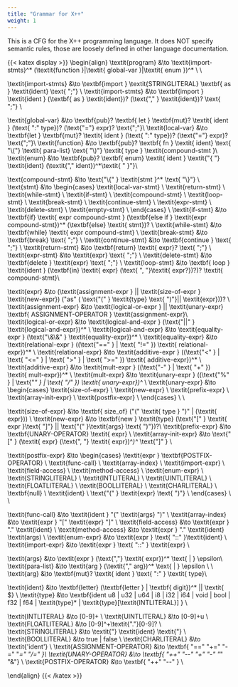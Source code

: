 ```yaml
---
title: "Grammar for X++"
weight: 1
---
```


This is a CFG for the X++ programming language. It does NOT specify semantic rules, those are loosely
defined in other language documentation.

{{< katex display >}}
\begin{align}
\textit{program} &\to \textit{import-stmts}^* (\textit{function }|\textit{ global-var }|\textit{ enum })^*  \\ \\

\textit{import-stmts} &\to \textbf{import } \textit{STRINGLITERAL} \textbf{ as } \textit{ident} \text{ ";"} \\ 
\textit{import-stmts} &\to \textbf{import } \textit{ident } (\textbf{ as } \textit{ident})? (\text{"," } \textit{ident})? \text{ ";"} \\

\textit{global-var} &\to \textbf{pub}? \textbf{ let } \textbf{mut}? \textit{ ident } (\text{ ":" type})? (\text{"="} expr)? \text{";"}\\
\textit{local-var} &\to \textbf{let } \textbf{mut}? \textit{ ident } (\text{ ":" type})? (\text{"="} expr)? \text{";"}\\
\textit{function} &\to \textbf{pub}? \textbf{ fn } \textit{ ident} \text{ "\\("} \textit{ para-list} \text{ "\\)"} \textit{ type } \textit{compound-stmt }\\
\textit{enum} &\to \textbf{pub}? \textbf{ enum} \textit{ ident } \textit{"\{ "} \textit{ident} (\textit{"," ident})^*\textit{ " \}"}\\

\text{compound-stmt} &\to \text{"\\\{" } \textit{stmt }^* \text{ "\\\}"} \\
\text{stmt} &\to
\begin{cases}
\textit{local-var-stmt} \\
\textit{return-stmt} \\
\textit{while-stmt} \\
\textit{if-stmt} \\
\textit{compound-stmt} \\
\textit{loop-stmt} \\
\textit{break-stmt} \\
\textit{continue-stmt} \\
\textit{expr-stmt} \\
\textit{delete-stmt} \\
\textit{empty-stmt} \\
\end{cases} \\
\textit{if-stmt} &\to \textbf{if} \textit{ expr compound-stmt } (\textbf{else if } \textit{expr compound-stmt})^* (\textbf{else} \textit{
stmt})? \\
\textit{while-stmt} &\to \textbf{while} \textit{ expr compound-stmt} \\
\textit{break-stmt} &\to \textbf{break} \text{ ";"} \\
\textit{continue-stmt} &\to \textbf{continue } \text{ ";"} \\
\textit{return-stmt} &\to \textbf{return} \textit{ expr}? \text{ ";"} \\
\textit{expr-stmt} &\to \textit{expr} \text{ ";"} \\
\textit{delete-stmt} &\to \textbf{delete } \textit{expr} \text{ ";"} \\
\textit{loop-stmt} &\to \textbf{ loop } \textit{ident } (\textbf{in} \textit{ expr} (\text{ ", "}\textit{ expr?})?)? \textit{ compound-stmt}\\

\textit{expr} &\to (\textit{assignment-expr } || \textit{size-of-expr } \textit{new-expr}) ("as" ( \text{"(" } \textit{type} \text{ ")"}|| \textit{expr}))? \\
\textit{assignment-expr} &\to \textit{logical-or-expr } || \textit{unary-expr} \textbf{ ASSIGNMENT-OPERATOR } \textit{assignment-expr}\\  
\textit{logical-or-expr} &\to \textit{logical-and-expr } (\text{"||" } \textit{logical-and-expr})^* \\
\textit{logical-and-expr} &\to \textit{equality-expr } (\text{"\\\&\\\&" } \textit{equality-expr})^* \\
\textit{equality-expr} &\to \textit{relational-expr } ((\text{"==" } | \text{ "!=" }) \textit{ relational-expr})^* \\
\textit{relational-expr} &\to \textit{additive-expr } ((\text{"<" } | \text{ "<=" } | \text{ ">" } | \text{ ">=" })
\textit{ additive-expr})^* \\
\textit{additive-expr} &\to \textit{mult-expr } ((\text{"-" } | \text{ "+" }) \textit{ mult-expr})^* \\
\textit{mult-expr} &\to \textit{unary-expr } ((\text{"\%" } | \text{"*" } | \text{ "/" }) \textit{ unary-expr})^* \\
\textit{unary-expr} &\to
\begin{cases}
\textit{size-of-expr} \\
\textit{new-expr} \\
\textit{prefix-expr} \\
\textit{array-init-expr} \\
\textit{postfix-expr} \\
\end{cases} \\
\\

\textit{size-of-expr} &\to \textbf{ size\_of} ("(" \textit{ type } ")" | (\textit{ expr})) \\
\textit{new-expr} &\to \textbf{new } \textit{type} (\text{"[" } \textit{ expr }\text{ "]"} || \text{"(" }\textit{args} \text{ ")"})?\\
\textit{prefix-expr} &\to \textbf{UNARY-OPERATOR} \textit{ expr} \\
\textit{array-init-expr} &\to \text{"[" } (\textit{ expr} (\text{", "} \textit{ expr})^*)^* \text{"]" } \\

\textit{postfix-expr} &\to
\begin{cases}
\textit{expr } \textbf{POSTFIX-OPERATOR} \\ 
\textit{func-call} \\
\textit{array-index} \\
\textit{import-expr} \\
\textit{field-access} \\
\textit{method-access} \\
\textit{enum-expr} \\
\textit{STRINGLITERAL} \\
\textit{INTLITERAL} \\ 
\textit{UINTLITERAL} \\ 
\textit{FLOATLITERAL} \\
\textit{BOOLLITERAL} \\ 
\textit{CHARLITERAL} \\
\textbf{null} \\
\textit{ident} \\
\text{"(" } \textit{expr} \text{ ")"} \\
\end{cases} \\
\\

\textit{func-call} &\to \textit{ident } "(" \textit{args} ")" \\
\textit{array-index} &\to \textit{expr } "[" \textit{expr} "]" \\
\textit{field-access} &\to \textit{expr } "." \textit{ident} \\
\textit{method-access} &\to \textit{expr } "." \textit{ident} \textit(args) \\
\textit{enum-expr} &\to \textit{expr } \text{ "::" }\textit{ident} \\
\textit{import-expr} &\to \textit{expr } \text{ "::" } \textit{expr} \\

\textit{args} &\to \textit{expr } (\text{","} \textit{ expr})^* \text{ | } \epsilon\\
\textit{para-list} &\to \textit{arg } (\textit{"," arg})^*  \text{ | } \epsilon \\ \\
\textit{arg} &\to \textbf{mut}? \textit{ ident } \text{ ":" } \textit{ type}\\

\textit{ident} &\to \textbf{letter} (\textbf{letter } | \textbf{ digit})^* || \textit{ \$} \\
\textit{type} &\to \textbf{ident u8 | u32 | u64 | i8 | i32 | i64 | void | bool | f32 | f64 | \textit{type}* | \textit{type}[\textit{INTLITERAL}] } \\

\textit{INTLITERAL} &\to [0-9]+ \\
\textit{UINTLITERAL} &\to [0-9]+u \\
\textit{FLOATLITERAL} &\to [0-9]^+\textit{"."}[0-9]? \\
\textit{STRINGLITERAL} &\to \textit{"} \textit{ident} \textit{"} \\
\textit{BOOLLITERAL} &\to true | false \\
\textit{CHARLITERAL} &\to \textit{'ident'} \\
\textit{ASSIGNMENT-OPERATOR} &\to \textbf{ "==" "+=" "-=" "*=" "/=" }\\
\textit{UNARY-OPERATOR} &\to \textbf{ "++" "--" "+" "-" "*" "\&"} \\
\textit{POSTFIX-OPERATOR} &\to \textbf{ "++" "--" } \\

\end{align}
{{< /katex >}}